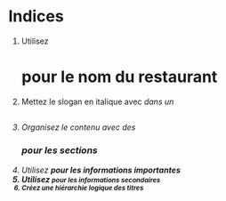 # Indices

1. Utilisez <h1> pour le nom du restaurant
2. Mettez le slogan en italique avec <em> dans un <h2>
3. Organisez le contenu avec des <h3> pour les sections
4. Utilisez <strong> pour les informations importantes
5. Utilisez <small> pour les informations secondaires
6. Créez une hiérarchie logique des titres